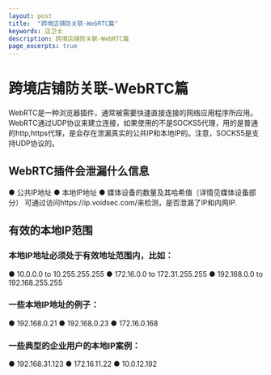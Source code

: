 ```yaml
---
layout: post
title:  "跨境店铺防关联-WebRTC篇"
keywords: 店卫士
description: 跨境店铺防关联-WebRTC篇
page_excerpts: true
---
```

# 跨境店铺防关联-WebRTC篇
WebRTC是一种浏览器插件，通常被需要快速直接连接的网络应用程序所应用。WebRTC通过UDP协议来建立连接，如果使用的不是SOCKS5代理，用的是普通的http,https代理，是会存在泄漏真实的公共IP和本地IP的。注意，SOCKS5是支持UDP协议的。
## WebRTC插件会泄漏什么信息
● 公共IP地址
● 本地IP地址
● 媒体设备的数量及其哈希值（详情见媒体设备部分）
可通过访问https://ip.voidsec.com/来检测，是否泄漏了IP和内网IP.
## 有效的本地IP范围
### 本地IP地址必须处于有效地址范围内，比如：
● 10.0.0.0 to 10.255.255.255
● 172.16.0.0 to 172.31.255.255
● 192.168.0.0 to 192.168.255.255
### 一些本地IP地址的例子：
● 192.168.0.21
● 192.168.0.23
● 172.16.0.168
### 一些典型的企业用户的本地IP案例：
● 192.168.31.123
● 172.16.11.22
● 10.0.12.192

